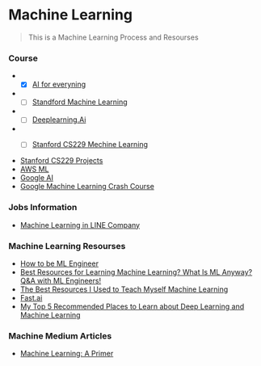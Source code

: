 # Machine Learning

> This is a Machine Learning Process and Resourses

### Course
* - [x]  [AI for everyning](https://www.coursera.org/learn/ai-for-everyone/home/welcome)
* - [ ]  [Standford Machine Learning](https://www.coursera.org/learn/machine-learning)
* - [ ]  [Deeplearning.Ai](https://www.deeplearning.ai/)
* - [ ]  [Stanford CS229 Mechine Learning](http://cs229.stanford.edu/syllabus.html)


* [Stanford CS229 Projects](http://cs229.stanford.edu/proj2017/index.html) 
* [AWS ML](https://aws.amazon.com/cn/training/learning-paths/machine-learning/?fbclid=IwAR1eJLMzF9ezsHL9tjzhbvZbnlriSSCHtSgzomyErigbpd8v5mqlTNiiHi8)
* [Google AI](https://ai.google/education/)
* [Google Machine Learning Crash Course](https://developers.google.com/machine-learning/crash-course/)

### Jobs Information
* [Machine Learning in LINE Company](https://www.slideshare.net/linecorp/machine-learning-at-line-124120738)


### Machine Learning Resourses
* [How to be ML Engineer](https://github.com/ZuzooVn/machine-learning-for-software-engineers?fbclid=IwAR2S4_R0vkPKzDsoEb8TOdsIwxUXvxw-29S7F80z4WyXY_-loI_tcE7JLAE#machine-learning-mastery)
* [Best Resources for Learning Machine Learning? What Is ML Anyway? Q&A with ML Engineers!](https://www.youtube.com/watch?v=3EoRJR9kxAw&t=1s)
* [The Best Resources I Used to Teach Myself Machine Learning](https://medium.freecodecamp.org/the-best-resources-i-used-to-teach-myself-machine-learning-part-1-292232d167)
* [Fast.ai](https://www.fast.ai/about/)
* [My Top 5 Recommended Places to Learn about Deep Learning and Machine Learning](https://medium.com/datadriveninvestor/my-top-5-recommended-places-to-learn-about-deep-learning-and-machine-learning-f95153a847e)

### Machine Medium Articles

* [Machine Learning: A Primer](https://medium.com/@iamlizzieturner/lets-talk-about-machine-learning-ddca914e9dd1)



